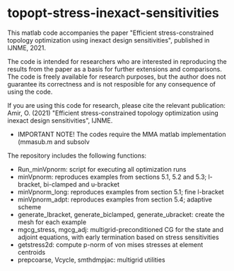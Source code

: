 # topopt-stress-inexact-sensitivities
This matlab code accompanies the paper "Efficient stress-constrained topology optimization using inexact design sensitivities", published in IJNME, 2021.

The code is intended for researchers who are interested in reproducing the results from the paper as a basis for further extensions and comparisons.
The code is freely available for research purposes, but the author does not guarantee its correctness and is not resposible for any consequence of using the code.

If you are using this code for research, please cite the relevant publication:
Amir, O. (2021) "Efficient stress-constrained topology optimization using inexact design sensitivities", IJNME.

*   IMPORTANT NOTE! The codes require the MMA matlab implementation (mmasub.m and subsolv 

The repository includes the following functions:

* Run_minVpnorm: script for executing all optimization runs
* minVpnorm: reproduces examples from sections 5.1, 5.2 and 5.3; l-bracket, bi-clamped and u-bracket
* minVpnorm_long: reproduces examples from section 5.1; fine l-bracket
* minVpnorm_adpt: reproduces examples from section 5.4; adaptive scheme
* generate_lbracket, generate_biclamped, generate_ubracket: create the mesh for each example
* mgcg_stress, mgcg_adj: multigrid-preconditioned CG for the state and adjoint equations, with early termination based on stress sensitivities
* getstress2d: compute p-norm of von mises stresses at element centroids
* prepcoarse, Vcycle, smthdmpjac: multigrid utilities
